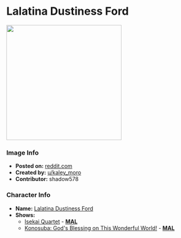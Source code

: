 # Lalatina Dustiness Ford

<img src="https://raw.githubusercontent.com/shadow578/Project-Padoru/master/Padoru/konosuba-darkness.png" height="300">

### Image Info
* **Posted on:**     [reddit.com](https://www.reddit.com/r/Animemes/comments/e41say/happy_december_padoru_padoru/)
* **Created by:**    [u/kaley_moro](https://github.com/shadow578/Project-Padoru/blob/master/table-of-contents/creators/ukaleymoro.md)
* **Contributor:**   shadow578

### Character Info
* **Name:**   [Lalatina Dustiness Ford](https://myanimelist.net/character/117285)
* **Shows:**
  * [Isekai Quartet](https://github.com/shadow578/Project-Padoru/blob/master/table-of-contents/shows/IsekaiQuartet.md) - [__MAL__](https://myanimelist.net/anime/38472/Isekai_Quartet)
  * [Konosuba: God's Blessing on This Wonderful World!](https://github.com/shadow578/Project-Padoru/blob/master/table-of-contents/shows/KonosubaGodsBlessingonThisWonderfulWorld.md) - [__MAL__](https://myanimelist.net/manga/60553/Kono_Subarashii_Sekai_ni_Shukufuku_wo)


